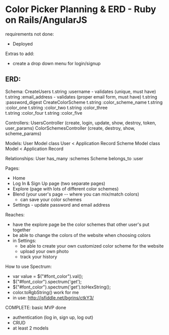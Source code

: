 # Color Picker Planning & ERD - Ruby on Rails/AngularJS

requirements not done:
- Deployed

Extras to add:
- create a drop down menu for login/signup

## ERD:
  Schema:
    CreateUsers
      t.string :username - validates (unique, must have)
      t.string :email_address - validates (proper email form, must have)
      t.string :password_digest
    CreateColorScheme
      t.string :color_scheme_name
      t.string :color_one
      t.string :color_two
      t.string :color_three    
      t.string :color_four
      t.string :color_five

  Controllers:
    UsersController (create, login, update, show, destroy, token, user_params)
    ColorSchemesController (create, destroy, show, scheme_params)

  Models:
    User Model
      class User < Application Record
    Scheme Model
      class Model < Application Record

  Relationships:
    User has_many :schemes
    Scheme belongs_to :user

Pages:
- Home
- Log In & Sign Up page (two separate pages)
- Explore (page with lots of different color schemes)
- Blend (your user's page -- where you can mix/match colors)
  - can save your color schemes
- Settings - update password and email address

Reaches:
- have the explore page be the color schemes that other user's put together
- be able to change the colors of the website when choosing colors
- in Settings:
  - be able to create your own customized color scheme for the website
  - upload your own photo
  - track your history

How to use Spectrum:
- var value = $("#font_color").val();
- $("#font_color").spectrum('get');
- $("#font_color").spectrum('get').toHexString();
- color.toRgbString() work for me
- in use: http://jsfiddle.net/bgrins/ctkY3/

COMPLETE: basic MVP done
- authentication (log in, sign up, log out)
- CRUD
- at least 2 models
